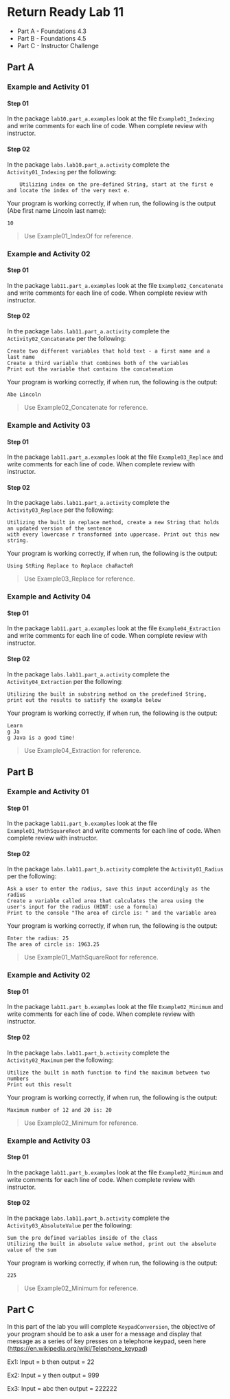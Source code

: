 # Return Ready Lab 11

* Part A - Foundations 4.3
* Part B - Foundations 4.5
* Part C - Instructor Challenge

## Part A

### Example and Activity 01

#### Step 01

In the package `lab10.part_a.examples` look at the file `Example01_Indexing` and write comments for each line of code. When complete review with instructor.

#### Step 02

In the package `labs.lab10.part_a.activity` complete the `Activity01_Indexing` per the following:

        Utilizing index on the pre-defined String, start at the first e and locate the index of the very next e.

Your program is working correctly, if when run, the following is the output (Abe first name Lincoln last name):
```
10
```

> Use Example01_IndexOf for reference.

### Example and Activity 02

#### Step 01

In the package `lab11.part_a.examples` look at the file `Example02_Concatenate` and write comments for each line of code. When complete review with instructor.

#### Step 02

In the package `labs.lab11.part_a.activity` complete the `Activity02_Concatenate` per the following:

    Create two different variables that hold text - a first name and a last name
    Create a third variable that combines both of the variables
    Print out the variable that contains the concatenation 

Your program is working correctly, if when run, the following is the output:
```
Abe Lincoln
```

> Use Example02_Concatenate for reference.


### Example and Activity 03

#### Step 01

In the package `lab11.part_a.examples` look at the file `Example03_Replace` and write comments for each line of code. When complete review with instructor.

#### Step 02

In the package `labs.lab11.part_a.activity` complete the `Activity03_Replace` per the following:

    Utilizing the built in replace method, create a new String that holds an updated version of the sentence
    with every lowercase r transformed into uppercase. Print out this new string.

Your program is working correctly, if when run, the following is the output:
```
Using StRing Replace to Replace chaRacteR
```

> Use Example03_Replace for reference.

### Example and Activity 04

#### Step 01

In the package `lab11.part_a.examples` look at the file `Example04_Extraction` and write comments for each line of code. When complete review with instructor.

#### Step 02

In the package `labs.lab11.part_a.activity` complete the `Activity04_Extraction` per the following:

    Utilizing the built in substring method on the predefined String, print out the results to satisfy the example below

Your program is working correctly, if when run, the following is the output:
```
Learn
g Ja
g Java is a good time!
```

> Use Example04_Extraction for reference.

## Part B

### Example and Activity 01

#### Step 01

In the package `lab11.part_b.examples` look at the file `Example01_MathSquareRoot` and write comments for each line of code. When complete review with instructor.

#### Step 02

In the package `labs.lab11.part_b.activity` complete the `Activity01_Radius` per the following:

    Ask a user to enter the radius, save this input accordingly as the radius
    Create a variable called area that calculates the area using the user's input for the radius (HINT: use a formula)
    Print to the console "The area of circle is: " and the variable area

Your program is working correctly, if when run, the following is the output:
```
Enter the radius: 25
The area of circle is: 1963.25
```

> Use Example01_MathSquareRoot for reference.

### Example and Activity 02

#### Step 01

In the package `lab11.part_b.examples` look at the file `Example02_Minimum` and write comments for each line of code. When complete review with instructor.

#### Step 02

In the package `labs.lab11.part_b.activity` complete the `Activity02_Maximum` per the following:

    Utilize the built in math function to find the maximum between two numbers
    Print out this result

Your program is working correctly, if when run, the following is the output:
```
Maximum number of 12 and 20 is: 20
```

> Use Example02_Minimum for reference.

### Example and Activity 03

#### Step 01

In the package `lab11.part_b.examples` look at the file `Example02_Minimum` and write comments for each line of code. When complete review with instructor.

#### Step 02

In the package `labs.lab11.part_b.activity` complete the `Activity03_AbsoluteValue` per the following:

    Sum the pre defined variables inside of the class
    Utilizing the built in absolute value method, print out the absolute value of the sum

Your program is working correctly, if when run, the following is the output:
```
225
```

> Use Example02_Minimum for reference.


## Part C

In this part of the lab you will complete `KeypadConversion`, the objective of your program should be to ask a user for a message and display that message as a series of key presses on a telephone keypad, seen here (https://en.wikipedia.org/wiki/Telephone_keypad)

Ex1: Input = b then output = 22

Ex2: Input = y then output = 999

Ex3: Input = abc then output = 222222